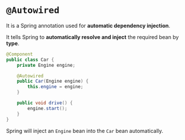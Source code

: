 # `@Autowired`
It is a Spring annotation used for **automatic dependency injection**.

It tells Spring to **automatically resolve and inject** the required bean by **type**.

```java
@Component
public class Car {
    private Engine engine;

    @Autowired
    public Car(Engine engine) {
        this.engine = engine;
    }

    public void drive() {
        engine.start();
    }
}
```
Spring will inject an `Engine` bean into the `Car` bean automatically.